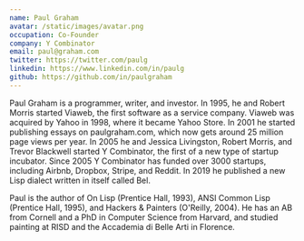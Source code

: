 ```yaml
---
name: Paul Graham
avatar: /static/images/avatar.png
occupation: Co-Founder
company: Y Combinator
email: paul@graham.com
twitter: https://twitter.com/paulg
linkedin: https://www.linkedin.com/in/paulg
github: https://github.com/in/paulgraham
---
```


Paul Graham is a programmer, writer, and investor. In 1995, he and Robert Morris started Viaweb, the first software as a service company. Viaweb was acquired by Yahoo in 1998, where it became Yahoo Store. In 2001 he started publishing essays on paulgraham.com, which now gets around 25 million page views per year. In 2005 he and Jessica Livingston, Robert Morris, and Trevor Blackwell started Y Combinator, the first of a new type of startup incubator. Since 2005 Y Combinator has funded over 3000 startups, including Airbnb, Dropbox, Stripe, and Reddit. In 2019 he published a new Lisp dialect written in itself called Bel.

Paul is the author of On Lisp (Prentice Hall, 1993), ANSI Common Lisp (Prentice Hall, 1995), and Hackers & Painters (O'Reilly, 2004). He has an AB from Cornell and a PhD in Computer Science from Harvard, and studied painting at RISD and the Accademia di Belle Arti in Florence.
